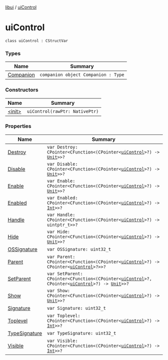 [libui](../index.md) / [uiControl](./index.md)

# uiControl

`class uiControl : CStructVar`

### Types

| Name | Summary |
|---|---|
| [Companion](-companion.md) | `companion object Companion : Type` |

### Constructors

| Name | Summary |
|---|---|
| [&lt;init&gt;](-init-.md) | `uiControl(rawPtr: NativePtr)` |

### Properties

| Name | Summary |
|---|---|
| [Destroy](-destroy.md) | `var Destroy: CPointer<CFunction<(CPointer<`[`uiControl`](./index.md)`>?) -> `[`Unit`](https://kotlinlang.org/api/latest/jvm/stdlib/kotlin/-unit/index.html)`>>?` |
| [Disable](-disable.md) | `var Disable: CPointer<CFunction<(CPointer<`[`uiControl`](./index.md)`>?) -> `[`Unit`](https://kotlinlang.org/api/latest/jvm/stdlib/kotlin/-unit/index.html)`>>?` |
| [Enable](-enable.md) | `var Enable: CPointer<CFunction<(CPointer<`[`uiControl`](./index.md)`>?) -> `[`Unit`](https://kotlinlang.org/api/latest/jvm/stdlib/kotlin/-unit/index.html)`>>?` |
| [Enabled](-enabled.md) | `var Enabled: CPointer<CFunction<(CPointer<`[`uiControl`](./index.md)`>?) -> `[`Int`](https://kotlinlang.org/api/latest/jvm/stdlib/kotlin/-int/index.html)`>>?` |
| [Handle](-handle.md) | `var Handle: CPointer<CFunction<(CPointer<`[`uiControl`](./index.md)`>?) -> uintptr_t>>?` |
| [Hide](-hide.md) | `var Hide: CPointer<CFunction<(CPointer<`[`uiControl`](./index.md)`>?) -> `[`Unit`](https://kotlinlang.org/api/latest/jvm/stdlib/kotlin/-unit/index.html)`>>?` |
| [OSSignature](-o-s-signature.md) | `var OSSignature: uint32_t` |
| [Parent](-parent.md) | `var Parent: CPointer<CFunction<(CPointer<`[`uiControl`](./index.md)`>?) -> CPointer<`[`uiControl`](./index.md)`>?>>?` |
| [SetParent](-set-parent.md) | `var SetParent: CPointer<CFunction<(CPointer<`[`uiControl`](./index.md)`>?, CPointer<`[`uiControl`](./index.md)`>?) -> `[`Unit`](https://kotlinlang.org/api/latest/jvm/stdlib/kotlin/-unit/index.html)`>>?` |
| [Show](-show.md) | `var Show: CPointer<CFunction<(CPointer<`[`uiControl`](./index.md)`>?) -> `[`Unit`](https://kotlinlang.org/api/latest/jvm/stdlib/kotlin/-unit/index.html)`>>?` |
| [Signature](-signature.md) | `var Signature: uint32_t` |
| [Toplevel](-toplevel.md) | `var Toplevel: CPointer<CFunction<(CPointer<`[`uiControl`](./index.md)`>?) -> `[`Int`](https://kotlinlang.org/api/latest/jvm/stdlib/kotlin/-int/index.html)`>>?` |
| [TypeSignature](-type-signature.md) | `var TypeSignature: uint32_t` |
| [Visible](-visible.md) | `var Visible: CPointer<CFunction<(CPointer<`[`uiControl`](./index.md)`>?) -> `[`Int`](https://kotlinlang.org/api/latest/jvm/stdlib/kotlin/-int/index.html)`>>?` |
